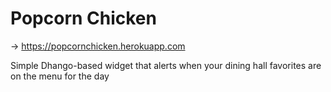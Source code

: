 # Popcorn Chicken
-> <https://popcornchicken.herokuapp.com>

Simple Dhango-based widget that alerts when your dining hall favorites are on the menu for the day
